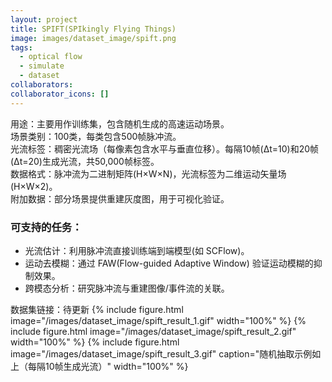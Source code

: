 ```yaml
---
layout: project
title: SPIFT(SPIkingly Flying Things)
image: images/dataset_image/spift.png
tags:
  - optical flow
  - simulate
  - dataset
collaborators: 
collaborator_icons: []
---
```


用途：主要用作训练集，包含随机生成的高速运动场景。  
场景类别：100类，每类包含500帧脉冲流。  
光流标签：稠密光流场（每像素包含水平与垂直位移）。每隔10帧(Δt=10)和20帧(Δt=20)生成光流，共50,000帧标签。  
数据格式：脉冲流为二进制矩阵(H×W×N)，光流标签为二维运动矢量场(H×W×2)。  
附加数据：部分场景提供重建灰度图，用于可视化验证。  
### 可支持的任务：
- 光流估计：利用脉冲流直接训练端到端模型(如 SCFlow)。
- 运动去模糊：通过 FAW(Flow-guided Adaptive Window) 验证运动模糊的抑制效果。
- 跨模态分析：研究脉冲流与重建图像/事件流的关联。

数据集链接：待更新
{% include figure.html image="/images/dataset_image/spift_result_1.gif" width="100%" %}
{% include figure.html image="/images/dataset_image/spift_result_2.gif" width="100%" %}
{% include figure.html image="/images/dataset_image/spift_result_3.gif" caption="随机抽取示例如上（每隔10帧生成光流）" width="100%" %}